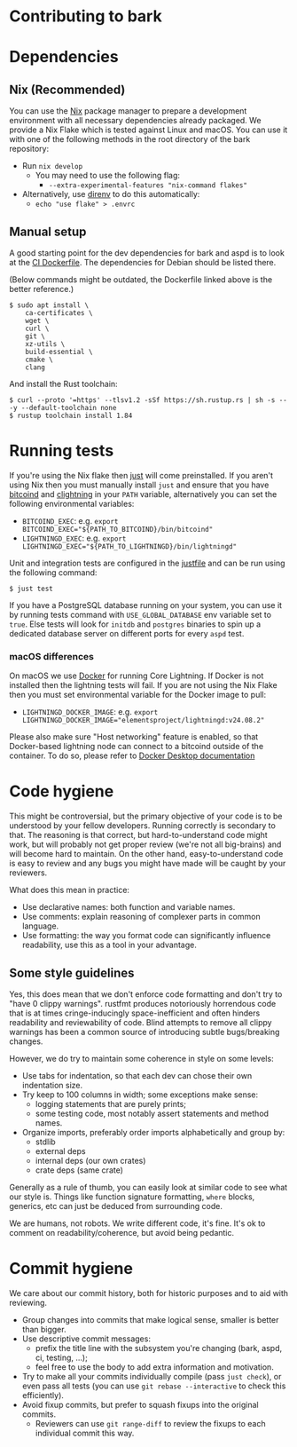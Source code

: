 
Contributing to bark
====================


# Dependencies

## Nix (Recommended)

You can use the [Nix](https://nix.dev/install-nix) package manager to prepare a development
environment with all necessary dependencies already packaged. We provide a Nix Flake which is tested
against Linux and macOS. You can use it with one of the following methods in the root directory of
the bark repository:

- Run `nix develop`
  - You may need to use the following flag:
    - `--extra-experimental-features "nix-command flakes"`
- Alternatively, use [direnv](https://github.com/direnv/direnv) to do this automatically:
  - `echo "use flake" > .envrc`

## Manual setup

A good starting point for the dev dependencies for bark and aspd is to look
at the [CI Dockerfile](./.woodpecker/images/tests/Dockerfile). The dependencies
for Debian should be listed there.

(Below commands might be outdated, the Dockerfile linked above is the better
reference.)

```shell
$ sudo apt install \
	ca-certificates \
	wget \
	curl \
	git \
	xz-utils \
	build-essential \
	cmake \
	clang
```

And install the Rust toolchain:

```shell
$ curl --proto '=https' --tlsv1.2 -sSf https://sh.rustup.rs | sh -s -- -y --default-toolchain none
$ rustup toolchain install 1.84
```


# Running tests

If you're using the Nix flake then [just](https://github.com/casey/just?tab=readme-ov-file#cross-platform)
will come preinstalled. If you aren't using Nix then you must manually install `just` and ensure
that you have [bitcoind](https://bitcoincore.org/en/download/) and [clightning](https://github.com/ElementsProject/lightning)
in your `PATH` variable, alternatively you can set the following environmental variables:
- `BITCOIND_EXEC`: e.g. `export BITCOIND_EXEC="${PATH_TO_BITCOIND}/bin/bitcoind"`
- `LIGHTNINGD_EXEC`: e.g. `export LIGHTNINGD_EXEC="${PATH_TO_LIGHTNINGD}/bin/lightningd"`

Unit and integration tests are configured in the [justfile](justfile) and can be run using the
following command:

```shell
$ just test
```

If you have a PostgreSQL database running on your system, you can use it by running tests
command with `USE_GLOBAL_DATABASE` env variable set to `true`.
Else tests will look for `initdb` and `postgres` binaries to spin up a dedicated database server
on different ports for every `aspd` test.

### macOS differences

On macOS we use [Docker](https://www.docker.com/) for running Core Lightning. If Docker is not
installed then the lightning tests will fail. If you are not using the Nix Flake then you must set
environmental variable for the Docker image to pull:
- `LIGHTNINGD_DOCKER_IMAGE`: e.g. `export LIGHTNINGD_DOCKER_IMAGE="elementsproject/lightningd:v24.08.2"`

Please also make sure "Host networking" feature is enabled, so that Docker-based lightning node
can connect to a bitcoind outside of the container. To do so, please refer to
[Docker Desktop documentation](https://docs.docker.com/engine/network/drivers/host/)


# Code hygiene

This might be controversial, but the primary objective of your code is to be
understood by your fellow developers. Running correctly is secondary to that.
The reasoning is that correct, but hard-to-understand code might work, but will
probably not get proper review (we're not all big-brains) and will become hard
to maintain. On the other hand, easy-to-understand code is easy to review and
any bugs you might have made will be caught by your reviewers.

What does this mean in practice:
- Use declarative names: both function and variable names.
- Use comments: explain reasoning of complexer parts in common language.
- Use formatting: the way you format code can significantly influence
  readability, use this as a tool in your advantage.

## Some style guidelines

Yes, this does mean that we don't enforce code formatting and don't try to "have
0 clippy warnings". rustfmt produces notoriously horrendous code that is at
times cringe-inducingly space-inefficient and often hinders readability and
reviewability of code. Blind attempts to remove all clippy warnings has been a
common source of introducing subtle bugs/breaking changes.

However, we do try to maintain some coherence in style on some levels:

- Use tabs for indentation, so that each dev can chose their own indentation
  size.
- Try keep to 100 columns in width; some exceptions make sense:
  - logging statements that are purely prints;
  - some testing code, most notably assert statements and method names.
- Organize imports, preferably order imports alphabetically and group by:
  - stdlib
  - external deps
  - internal deps (our own crates)
  - crate deps (same crate)

Generally as a rule of thumb, you can easily look at similar code to see what
our style is. Things like function signature formatting, `where` blocks,
generics, etc can just be deduced from surrounding code.

We are humans, not robots. We write different code, it's fine. It's ok to
comment on readability/coherence, but avoid being pedantic.


# Commit hygiene

We care about our commit history, both for historic purposes and to aid with reviewing.

- Group changes into commits that make logical sense, smaller is better than
  bigger.
- Use descriptive commit messages:
  - prefix the title line with the subsystem you're changing (bark, aspd, ci,
  testing, ...);
  - feel free to use the body to add extra information and motivation.
- Try to make all your commits individually compile (pass `just check`), or even
  pass all tests (you can use `git rebase --interactive` to check this
  efficiently).
- Avoid fixup commits, but prefer to squash fixups into the original commits.
  - Reviewers can use `git range-diff` to review the fixups to each individual
    commit this way.


